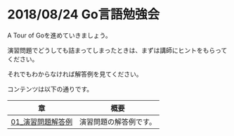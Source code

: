 # 2018/08/24 Go言語勉強会

A Tour of Goを進めていきましょう。

演習問題でどうしても詰まってしまったときは、まずは講師にヒントをもらってください。

それでもわからなければ解答例を見てください。

コンテンツは以下の通りです。

|章|概要|
|---|---|
|[01_演習問題解答例](01_演習問題解答例.md) | 演習問題の解答例です。 |

